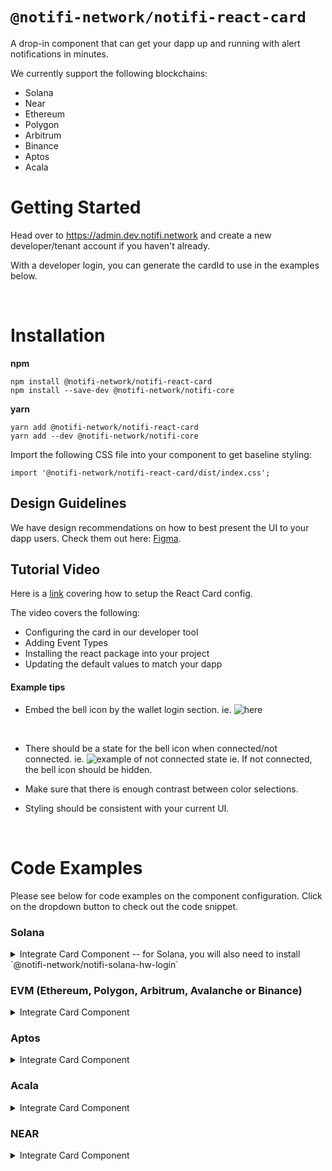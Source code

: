 # `@notifi-network/notifi-react-card`

A drop-in component that can get your dapp up and running with alert notifications in minutes.

We currently support the following blockchains:

- Solana
- Near
- Ethereum
- Polygon
- Arbitrum
- Binance
- Aptos
- Acala

# Getting Started

Head over to https://admin.dev.notifi.network and create a new developer/tenant account if you haven't already.

With a developer login, you can generate the cardId to use in the examples below.

&nbsp;

# Installation

**npm**

```
npm install @notifi-network/notifi-react-card
npm install --save-dev @notifi-network/notifi-core
```

**yarn**

```
yarn add @notifi-network/notifi-react-card
yarn add --dev @notifi-network/notifi-core
```

Import the following CSS file into your component to get baseline styling:

```
import '@notifi-network/notifi-react-card/dist/index.css';
```

## Design Guidelines

We have design recommendations on how to best present the UI to your dapp users. Check them out here: [Figma](https://www.figma.com/file/ieF0Ynuc3WI608RCt7wKSf/Notifi-Template?node-id=0%3A1&t=v8zeo6UovJAOb9vR-0).

## Tutorial Video

Here is a [link](https://www.youtube.com/watch?v=Nk2F_bd4ftw) covering how to setup the React Card config.

The video covers the following:

- Configuring the card in our developer tool
- Adding Event Types
- Installing the react package into your project
- Updating the default values to match your dapp

#### Example tips

- Embed the bell icon by the wallet login section.
  ie. ![here](https://i.imgur.com/f2rnrpk.png)

  &nbsp;

- There should be a state for the bell icon when connected/not connected.
  ie. ![example of not connected state](https://i.imgur.com/V9yEeCj.png)
  ie. If not connected, the bell icon should be hidden.

- Make sure that there is enough contrast between color selections.

- Styling should be consistent with your current UI.

&nbsp;

# Code Examples

Please see below for code examples on the component configuration. Click on the dropdown button to check out the code snippet.

### Solana

<details>
<summary>Integrate Card Component -- for Solana, you will also need to install `@notifi-network/notifi-solana-hw-login`</summary>

```tsx
import {
  NotifiContext,
  NotifiInputFieldsText,
  NotifiInputSeparators,
  NotifiSubscriptionCard,
} from '@notifi-network/notifi-react-card';
import '@notifi-network/notifi-react-card/dist/index.css';
import { MemoProgramHardwareLoginPlugin } from '@notifi-network/notifi-solana-hw-login';
import { useConnection, useWallet } from '@solana/wallet-adapter-react';
import React from 'react';

import './NotifiCard.css';

export const NotifiCard: React.FC = () => {
  const { connection } = useConnection();
  const { wallet, sendTransaction, signMessage } = useWallet();
  const adapter = wallet?.adapter;
  const publicKey = adapter?.publicKey?.toBase58() ?? null;

  const hwLoginPlugin = useMemo(() => {
    return new MemoProgramHardwareLoginPlugin({
      walletPublicKey: publicKey ?? '',
      connection,
      sendTransaction,
    });
  }, [publicKey, connection, sendTransaction]);

  if (publicKey === null || signMessage === undefined) {
    // publicKey is required
    return null;
  }

  const inputLabels: NotifiInputFieldsText = {
    label: {
      email: 'Email',
      sms: 'Text Message',
      telegram: 'Telegram',
    },
    placeholderText: {
      email: 'Email',
    },
  };

  const inputSeparators: NotifiInputSeparators = {
    smsSeparator: {
      content: 'OR',
    },
    emailSeparator: {
      content: 'OR',
    },
    telegramSeparator: {
      content: 'OR',
    },
  };

  return (
    <div className="container">
      <NotifiContext
        dappAddress="<YOUR OWN DAPP ADDRESS HERE>"
        walletBlockchain="SOLANA"
        env="Development"
        walletPublicKey={publicKey}
        hardwareLoginPlugin={hwLoginPlugin}
        signMessage={signMessage}
      >
        <NotifiSubscriptionCard
          darkMode
          inputLabels={inputLabels}
          inputSeparators={inputSeparators}
          cardId="<YOUR OWN CARD ID HERE>"
        />
      </NotifiContext>
    </div>
  );
};
```

</details>

### EVM (Ethereum, Polygon, Arbitrum, Avalanche or Binance)

<details>
<summary>Integrate Card Component</summary>

Note: All EVM chains use Ethers. If using a supported EVM-chain, be sure to update the `NotifiContext` params accordingly.

Note: Last tested with =>

    "@usedapp/core": "^1.2.5"

    "ethers": "^5.7.2"

```tsx
import { arrayify } from '@ethersproject/bytes';
import {
  NotifiContext,
  NotifiInputFieldsText,
  NotifiInputSeparators,
  NotifiSubscriptionCard,
} from '@notifi-network/notifi-react-card';
import '@notifi-network/notifi-react-card/dist/index.css';
import { useEthers } from '@usedapp/core';
import { providers } from 'ethers';
import React, { useMemo } from 'react';

export const Notifi: React.FC = () => {
  const { account, library } = useEthers();
  const signer = useMemo(() => {
    if (library instanceof providers.JsonRpcProvider) {
      return library.getSigner();
    }
    return undefined;
  }, [library]);

  if (account === undefined || signer === undefined) {
    // account is required
    return null;
  }

  const inputLabels: NotifiInputFieldsText = {
    label: {
      email: 'Email',
      sms: 'Text Message',
      telegram: 'Telegram',
    },
    placeholderText: {
      email: 'Email',
    },
  };

  const inputSeparators: NotifiInputSeparators = {
    smsSeparator: {
      content: 'OR',
    },
    emailSeparator: {
      content: 'OR',
    },
  };

  return (
    <NotifiContext
      dappAddress="<YOUR OWN DAPP ADDRESS HERE>"
      env="Development"
      signMessage={async (message: Uint8Array) => {
        const result = await signer.signMessage(message);
        return arrayify(result);
      }}
      walletPublicKey={account}
      walletBlockchain="ETHEREUM" // NOTE - Please update to the correct chain name.
      //If Polygon, use "POLYGON"
      //If Arbitrum, use "ARBITRUM"
      //If Binance, use "BINANCE"
    >
      <NotifiSubscriptionCard
        cardId="<YOUR OWN CARD ID HERE>"
        inputLabels={inputLabels}
        inputSeparators={inputSeparators}
        darkMode //optional
      />
    </NotifiContext>
  );
};
```

</details>

### Aptos

<details>
<summary>Integrate Card Component</summary>

```tsx
import { useWallet } from '@aptos-labs/wallet-adapter-react';
import {
  NotifiContext,
  NotifiInputFieldsText,
  NotifiInputSeparators,
  NotifiSubscriptionCard,
} from '@notifi-network/notifi-react-card';
import '@notifi-network/notifi-react-card/dist/index.css';
import React from 'react';

export const Notifi: React.FC = () => {
  const { signMessage, account } = useWallet();

  if (
    account === null ||
    account.address === null ||
    account.publicKey === null
  ) {
    // account is required
    return null;
  }

  const inputLabels: NotifiInputFieldsText = {
    label: {
      email: 'Email',
      sms: 'Text Message',
      telegram: 'Telegram',
    },
    placeholderText: {
      email: 'Email',
    },
  };

  const inputSeparators: NotifiInputSeparators = {
    smsSeparator: {
      content: 'OR',
    },
    emailSeparator: {
      content: 'OR',
    },
  };

  return (
    <NotifiContext
      dappAddress="<YOUR OWN DAPP ADDRESS HERE>"
      env="Development"
      walletBlockchain="APTOS"
      accountAddress={account.address.toString()}
      walletPublicKey={account.publicKey.toString()}
      signMessage={async (message: string, nonce: number) => {
        const result = await signMessage({
          address: true,
          message,
          nonce: `${nonce}`,
        });

        if (result === null) {
          throw new Error('failed to sign');
        }

        if (Array.isArray(result.signature)) {
          return result.signature[0];
        }
        return result.signature;
      }}
    >
      <NotifiSubscriptionCard
        cardId="<YOUR OWN CARD ID HERE>"
        inputLabels={inputLabels}
        inputSeparators={inputSeparators}
        darkMode //optional
      />
    </NotifiContext>
  );
};
```

</details>

### Acala

<details>
<summary>Integrate Card Component</summary>

Create a hook that gets all of the account data using Polkadot util libraries

```tsx
import { web3Accounts, web3FromAddress } from '@polkadot/extension-dapp';
import { stringToHex } from '@polkadot/util';

export default function useAcalaWallet() {
  const [account, setAccount] = useState<string | null>(null);
  const [acalaAddress, setAcalaAddress] = useState<string | null>(null);
  const [polkadotPublicKey, setPolkadotPublicKey] = useState<string | null>(
    null,
  );

  useEffect(() => {
    async function getAccounts() {
      const allAccounts = await web3Accounts();
      const account = allAccounts[0].address;
      if (account) setAccount(account);
    }
    getAccounts();
  }, []);

  const signMessage = useCallback(async (address: string, message: string) => {
    const extension = await web3FromAddress(address);
    const signRaw = extension?.signer?.signRaw;
    const data = stringToHex(message);
    const signMessage = await signRaw({
      address,
      data,
      type: 'bytes',
    });
    return signMessage.signature;
  }, []);

  const getAcalaAddress = (address: string): string => {
    const publicKey = decodeAddress(address);
    return encodeAddress(publicKey, 10);
  };

  const getPolkadotPublicKey = (address: string): string => {
    const publicKey = decodeAddress(address);
    const decodedPublicKey = u8aToHex(publicKey);
    return decodedPublicKey;
  };

  useEffect(() => {
    if (account) {
      const acalaAddress = getAcalaAddress(account);
      if (acalaAddress) setAcalaAddress(acalaAddress);
      const polkadotPublicKey = getPolkadotPublicKey(account);
      if (polkadotPublicKey) setPolkadotPublicKey(polkadotPublicKey);
    }
  }, [account]);

  return { account, acalaAddress, polkadotPublicKey, signMessage };
}
```

Create a component for the Notifi React Card

```tsx
import {
  NotifiContext,
  NotifiInputFieldsText,
  NotifiInputSeparators,
  NotifiSubscriptionCard,
} from '@notifi-network/notifi-react-card';
import '@notifi-network/notifi-react-card/dist/index.css';
import React, { useCallback, useState } from 'react';
import { useAcalaWallet } from 'path-to-custom-hook';

export const Notifi: React.FC = () => {

  const { acoount, acalaAddress, polkadotPublicKey, signMessage } = useAcalaWallet();

  if (
    account === null ||
    acalaAddress === null ||
    polkadotPublicKey === null
  ) {
    // account is required
    return null;
  }
  const inputLabels: NotifiInputFieldsText = {
    label: {
      email: 'Email',
      sms: 'Text Message',
      telegram: 'Telegram',
    },
    placeholderText: {
      email: 'Email',
    },
  };
  const inputSeparators: NotifiInputSeparators = {
    smsSeparator: {
      content: 'OR',
    },
    emailSeparator: {
      content: 'OR',
    },
  };

  return (
    <NotifiContext
      dappAddress="<YOUR OWN DAPP ADDRESS HERE>"
      env="Development"
      walletBlockchain="ACALA"
      accountAddress={acalaAddress}
      walletPublicKey={polkadotPublicKey}
      signMessage={async (accountAddress: string, message: string) => {
        await signMessage(
          address: accountAddress;
          message: message;
      );
      }}
    >
      <NotifiSubscriptionCard
        cardId="<YOUR OWN CARD ID HERE>"
        inputLabels={inputLabels}
        inputSeparators={inputSeparators}
        darkMode //optional
      />
    </NotifiContext>
  );
};
```

</details>

### NEAR

<details>
<summary>Integrate Card Component</summary>

Create a hook that gets all of the account data using NEAR API

```tsx
import { keyStores } from 'near-api-js';
import { useCallback, useEffect, useMemo, useState } from 'react';

import { useWalletSelector } from '../components/NearWalletContextProvider';

//assume that you have NEARWalletContextProvider setup
//example: https://github.com/near/wallet-selector/blob/main/examples/react/contexts/WalletSelectorContext.tsx

export default function useNearWallet() {
  const { accountId } = useWalletSelector();
  const [walletPublicKey, setWalletPublicKey] = useState<string | null>(null);

  const config = {
    networkId: 'testnet', //adjust based on network type
  };

  const keyStore = useMemo(() => {
    return new keyStores.BrowserLocalStorageKeyStore();
  }, []);

  useEffect(() => {
    if (!accountId) {
      setWalletPublicKey(null);
    }
  }, [accountId]);

  useEffect(() => {
    async function getPublicKey() {
      const keyPair = await keyStore.getKey(config.networkId, accountId!);
      const publicKey = keyPair.getPublicKey().toString();
      // remove the ed25519: appending for the wallet public key
      const publicKeyWithoutTypeAppend = publicKey.replace('ed25519:', '');
      setWalletPublicKey(publicKeyWithoutTypeAppend);
    }
    getPublicKey();
  }, [accountId, config.networkId, keyStore]);

  const signMessage = useCallback(
    async (message: Uint8Array) => {
      const keyPair = await keyStore.getKey(config.networkId, accountId!);
      const { signature } = keyPair.sign(message);
      return signature;
    },
    [accountId, config.networkId, keyStore],
  );

  return { account: accountId, walletPublicKey, signMessage };
}
```

Create a component for the Notifi React Card

```tsx
import {
  NotifiContext,
  NotifiInputFieldsText,
  NotifiInputSeparators,
  NotifiSubscriptionCard,
} from '@notifi-network/notifi-react-card';
import '@notifi-network/notifi-react-card/dist/index.css';
import { useNearWallet } from 'path-to-custom-hook';
import React, { useCallback, useState } from 'react';

export const Notifi: React.FC = () => {
  const { account, walletPublicKey, signMessage } = useNearWallet();

  if (account === null || walletPublicKey === null) {
    // account is required
    return null;
  }

  const inputLabels: NotifiInputFieldsText = {
    label: {
      email: 'Email',
      sms: 'Text Message',
      telegram: 'Telegram',
    },
    placeholderText: {
      email: 'Email',
    },
  };

  const inputSeparators: NotifiInputSeparators = {
    smsSeparator: {
      content: 'OR',
    },
    emailSeparator: {
      content: 'OR',
    },
  };

  return (
    <NotifiContext
      dappAddress="<YOUR OWN DAPP ADDRESS HERE>"
      env="Development"
      walletBlockchain="NEAR"
      accountAddress={account}
      walletPublicKey={walletPublicKey} // require wallet public key without ed25519: append
      signMessage={signMessage}
    >
      <NotifiSubscriptionCard
        cardId="<YOUR OWN CARD ID HERE>"
        inputLabels={inputLabels}
        inputSeparators={inputSeparators}
        darkMode //optional
      />
    </NotifiContext>
  );
};
```

</details>
